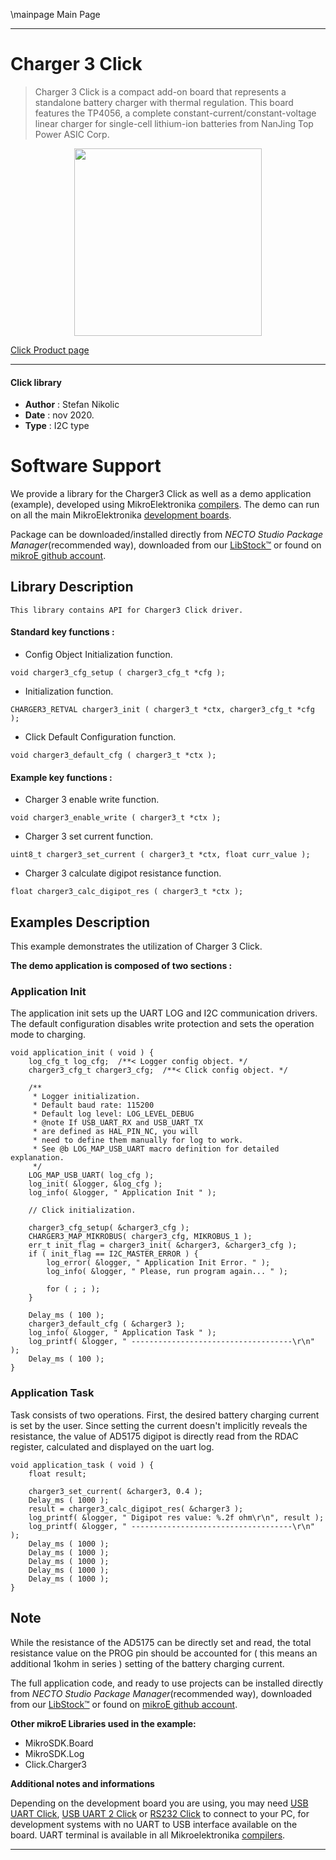 \mainpage Main Page

---
# Charger 3 Click

> Charger 3 Click is a compact add-on board that represents a standalone battery charger with thermal regulation. This board features the TP4056, a complete constant-current/constant-voltage linear charger for single-cell lithium-ion batteries from NanJing Top Power ASIC Corp.

<p align="center">
  <img src="https://download.mikroe.com/images/click_for_ide/charger3_click.png" height=300px>
</p>

[Click Product page](https://www.mikroe.com/charger-3-click)

---


#### Click library

- **Author**        : Stefan Nikolic
- **Date**          : nov 2020.
- **Type**          : I2C type


# Software Support

We provide a library for the Charger3 Click
as well as a demo application (example), developed using MikroElektronika
[compilers](https://www.mikroe.com/necto-studio).
The demo can run on all the main MikroElektronika [development boards](https://www.mikroe.com/development-boards).

Package can be downloaded/installed directly from *NECTO Studio Package Manager*(recommended way), downloaded from our [LibStock&trade;](https://libstock.mikroe.com) or found on [mikroE github account](https://github.com/MikroElektronika/mikrosdk_click_v2/tree/master/clicks).

## Library Description

```
This library contains API for Charger3 Click driver.
```

#### Standard key functions :

- Config Object Initialization function.
```
void charger3_cfg_setup ( charger3_cfg_t *cfg );
```

- Initialization function.
```
CHARGER3_RETVAL charger3_init ( charger3_t *ctx, charger3_cfg_t *cfg );
```

- Click Default Configuration function.
```
void charger3_default_cfg ( charger3_t *ctx );
```

#### Example key functions :

- Charger 3 enable write function.
```
void charger3_enable_write ( charger3_t *ctx );
```

- Charger 3 set current function.
```
uint8_t charger3_set_current ( charger3_t *ctx, float curr_value );
```

- Charger 3 calculate digipot resistance function.
```
float charger3_calc_digipot_res ( charger3_t *ctx );
```

## Examples Description

This example demonstrates the utilization of Charger 3 Click.

**The demo application is composed of two sections :**

### Application Init

The application init sets up the UART LOG and I2C communication
drivers. The default configuration disables write protection
and sets the operation mode to charging.

```
void application_init ( void ) {
    log_cfg_t log_cfg;  /**< Logger config object. */
    charger3_cfg_t charger3_cfg;  /**< Click config object. */

    /** 
     * Logger initialization.
     * Default baud rate: 115200
     * Default log level: LOG_LEVEL_DEBUG
     * @note If USB_UART_RX and USB_UART_TX 
     * are defined as HAL_PIN_NC, you will 
     * need to define them manually for log to work. 
     * See @b LOG_MAP_USB_UART macro definition for detailed explanation.
     */
    LOG_MAP_USB_UART( log_cfg );
    log_init( &logger, &log_cfg );
    log_info( &logger, " Application Init " );

    // Click initialization.

    charger3_cfg_setup( &charger3_cfg );
    CHARGER3_MAP_MIKROBUS( charger3_cfg, MIKROBUS_1 );
    err_t init_flag = charger3_init( &charger3, &charger3_cfg );
    if ( init_flag == I2C_MASTER_ERROR ) {
        log_error( &logger, " Application Init Error. " );
        log_info( &logger, " Please, run program again... " );

        for ( ; ; );
    }

    Delay_ms ( 100 );
    charger3_default_cfg ( &charger3 );
    log_info( &logger, " Application Task " );
    log_printf( &logger, " ------------------------------------\r\n" );
    Delay_ms ( 100 );
}
```

### Application Task

Task consists of two operations. First, the desired battery
charging current is set by the user. Since setting the current
doesn't implicitly reveals the resistance, the value
of AD5175 digipot is directly read from the RDAC register,
calculated and displayed on the uart log.

```
void application_task ( void ) {
    float result;
    
    charger3_set_current( &charger3, 0.4 );
    Delay_ms ( 1000 );
    result = charger3_calc_digipot_res( &charger3 );
    log_printf( &logger, " Digipot res value: %.2f ohm\r\n", result );
    log_printf( &logger, " ------------------------------------\r\n" );
    Delay_ms ( 1000 );
    Delay_ms ( 1000 );
    Delay_ms ( 1000 );
    Delay_ms ( 1000 );
    Delay_ms ( 1000 );
}
```

## Note

While the resistance of the AD5175 can be directly set and read,
the total resistance value on the PROG pin should be accounted for
( this means an additional 1kohm in series ) setting of the
battery charging current.

The full application code, and ready to use projects can be installed directly from *NECTO Studio Package Manager*(recommended way), downloaded from our [LibStock&trade;](https://libstock.mikroe.com) or found on [mikroE github account](https://github.com/MikroElektronika/mikrosdk_click_v2/tree/master/clicks).

**Other mikroE Libraries used in the example:**

- MikroSDK.Board
- MikroSDK.Log
- Click.Charger3

**Additional notes and informations**

Depending on the development board you are using, you may need
[USB UART Click](https://www.mikroe.com/usb-uart-click),
[USB UART 2 Click](https://www.mikroe.com/usb-uart-2-click) or
[RS232 Click](https://www.mikroe.com/rs232-click) to connect to your PC, for
development systems with no UART to USB interface available on the board. UART
terminal is available in all Mikroelektronika
[compilers](https://shop.mikroe.com/compilers).

---
